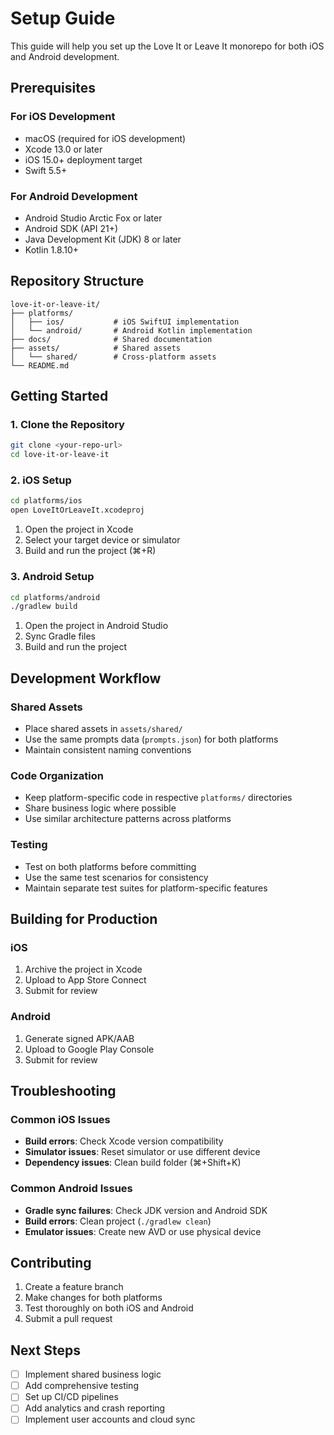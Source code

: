 # Setup Guide

This guide will help you set up the Love It or Leave It monorepo for both iOS and Android development.

## Prerequisites

### For iOS Development
- macOS (required for iOS development)
- Xcode 13.0 or later
- iOS 15.0+ deployment target
- Swift 5.5+

### For Android Development
- Android Studio Arctic Fox or later
- Android SDK (API 21+)
- Java Development Kit (JDK) 8 or later
- Kotlin 1.8.10+

## Repository Structure

```
love-it-or-leave-it/
├── platforms/
│   ├── ios/           # iOS SwiftUI implementation
│   └── android/       # Android Kotlin implementation
├── docs/              # Shared documentation
├── assets/            # Shared assets
│   └── shared/        # Cross-platform assets
└── README.md
```

## Getting Started

### 1. Clone the Repository

```bash
git clone <your-repo-url>
cd love-it-or-leave-it
```

### 2. iOS Setup

```bash
cd platforms/ios
open LoveItOrLeaveIt.xcodeproj
```

1. Open the project in Xcode
2. Select your target device or simulator
3. Build and run the project (⌘+R)

### 3. Android Setup

```bash
cd platforms/android
./gradlew build
```

1. Open the project in Android Studio
2. Sync Gradle files
3. Build and run the project

## Development Workflow

### Shared Assets
- Place shared assets in `assets/shared/`
- Use the same prompts data (`prompts.json`) for both platforms
- Maintain consistent naming conventions

### Code Organization
- Keep platform-specific code in respective `platforms/` directories
- Share business logic where possible
- Use similar architecture patterns across platforms

### Testing
- Test on both platforms before committing
- Use the same test scenarios for consistency
- Maintain separate test suites for platform-specific features

## Building for Production

### iOS
1. Archive the project in Xcode
2. Upload to App Store Connect
3. Submit for review

### Android
1. Generate signed APK/AAB
2. Upload to Google Play Console
3. Submit for review

## Troubleshooting

### Common iOS Issues
- **Build errors**: Check Xcode version compatibility
- **Simulator issues**: Reset simulator or use different device
- **Dependency issues**: Clean build folder (⌘+Shift+K)

### Common Android Issues
- **Gradle sync failures**: Check JDK version and Android SDK
- **Build errors**: Clean project (`./gradlew clean`)
- **Emulator issues**: Create new AVD or use physical device

## Contributing

1. Create a feature branch
2. Make changes for both platforms
3. Test thoroughly on both iOS and Android
4. Submit a pull request

## Next Steps

- [ ] Implement shared business logic
- [ ] Add comprehensive testing
- [ ] Set up CI/CD pipelines
- [ ] Add analytics and crash reporting
- [ ] Implement user accounts and cloud sync 